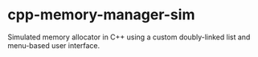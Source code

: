 # cpp-memory-manager-sim
Simulated memory allocator in C++ using a custom doubly-linked list and menu-based user interface.
